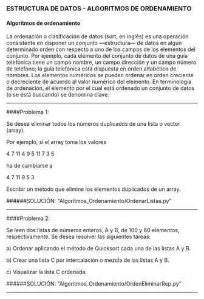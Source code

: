 ### ESTRUCTURA DE DATOS - ALGORITMOS DE ORDENAMIENTO

#### Algoritmos de ordenamiento

La ordenación o clasificación de datos (sort, en inglés) es una operación consistente en disponer
un conjunto —estructura— de datos en algún determinado orden con respecto a uno de los
campos de los elementos del conjunto. Por ejemplo, cada elemento del conjunto de datos de una
guía telefónica tiene un campo nombre, un campo dirección y un campo número de teléfono;
la guía telefónica está dispuesta en orden alfabético de nombres. Los elementos numéricos se
pueden ordenar en orden creciente o decreciente de acuerdo al valor numérico del elemento. En
terminología de ordenación, el elemento por el cual está ordenado un conjunto de datos (o se está
buscando) se denomina clave.

---

####Problema 1:

Se desea eliminar todos	los	números	duplicados de una lista o vector (array).

Por ejemplo, si	el array toma los valores	

4	7	11	4	9	5	11	7	3	5 

ha de cambiarse a	

4	7	11	9	5	3 

Escribir un	método que elimine los elementos duplicados de un array.

######SOLUCIÓN: "Algoritmos_Ordenamiento/OrdenarListas.py"

---

####Problema 2:

Se leen dos	listas de números enteros, A y B, de 100 y 60 elementos, respectivamente.
Se desea resolver las siguientes tareas: 

a) Ordenar aplicando el método de Quicksort cada una de las listas A y B.

b) Crear una lista	C por intercalación	o mezcla de	las	listas A y B.

c) Visualizar la lista C ordenada.

######SOLUCIÓN: "Algoritmos_Ordenamiento/OrdenEliminarRep.py"

---